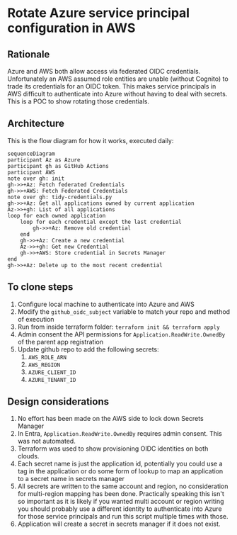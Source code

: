 # Rotate Azure service principal configuration in AWS


## Rationale
Azure and AWS both allow access via federated OIDC credentials.  Unfortunately an AWS assumed role entities are unable (without Cognito) to trade its credentials for an OIDC token.  This makes service principals in AWS difficult to authenticate into Azure without having to deal with secrets.  This is a POC to show rotating those credentials.

## Architecture

This is the flow diagram for how it works, executed daily:

```mermaid
sequenceDiagram
participant Az as Azure
participant gh as GitHub Actions
participant AWS
note over gh: init
gh->>+Az: Fetch federated Credentials
gh->>+AWS: Fetch Federated Credentials
note over gh: tidy-credentials.py
gh->>+Az: Get all applications owned by current application
Az->>+gh: List of all applications
loop for each owned application
    loop for each credential except the last credential
        gh->>+Az: Remove old credential
    end
    gh->>+Az: Create a new credential
    Az->>+gh: Get new Credential
    gh->>+AWS: Store credential in Secrets Manager
end
gh->>+Az: Delete up to the most recent credential

```

## To clone steps
1. Configure local machine to authenticate into Azure and AWS
2. Modify the `github_oidc_subject` variable to match your repo and method of execution
2. Run from inside terraform folder: `terraform init && terraform apply`
3. Admin consent the API permissions for `Application.ReadWrite.OwnedBy` of the parent app registration
3. Update github repo to add the following secrets:
    1. `AWS_ROLE_ARN`
    2. `AWS_REGION`
    3. `AZURE_CLIENT_ID`
    4. `AZURE_TENANT_ID`


## Design considerations
1. No effort has been made on the AWS side to lock down Secrets Manager
2. In Entra, `Application.ReadWrite.OwnedBy` requires admin consent.  This was not automated.
2. Terraform was used to show provisioning OIDC identities on both clouds.
3. Each secret name is just the application id, potentially you could use a tag in the application or do some form of lookup to map an application to a secret name in secrets manager
4. All secrets are written to the same account and region, no consideration for multi-region mapping has been done.  Practically speaking this isn't so important as it is likely if you wanted multi account or region writing you should probably use a different identity to authenticate into Azure for those service principals and run this script multiple times with those.
5. Application will create a secret in secrets manager if it does not exist.